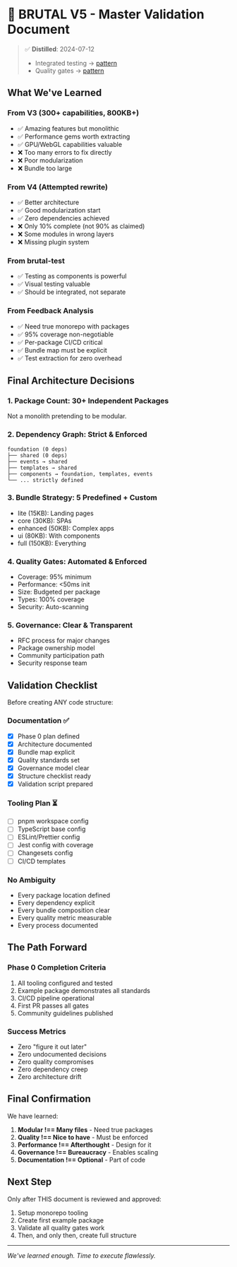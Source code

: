 # 🎯 BRUTAL V5 - Master Validation Document

> ✅ **Distilled**: 2024-07-12
> - Integrated testing → [pattern](../../patterns/testing/integrated-testing.md)
> - Quality gates → [pattern](../../patterns/quality/quality-gates.md)

## What We've Learned

### From V3 (300+ capabilities, 800KB+)
- ✅ Amazing features but monolithic
- ✅ Performance gems worth extracting
- ✅ GPU/WebGL capabilities valuable
- ❌ Too many errors to fix directly
- ❌ Poor modularization
- ❌ Bundle too large

### From V4 (Attempted rewrite)
- ✅ Better architecture
- ✅ Good modularization start
- ✅ Zero dependencies achieved
- ❌ Only 10% complete (not 90% as claimed)
- ❌ Some modules in wrong layers
- ❌ Missing plugin system

### From brutal-test
- ✅ Testing as components is powerful
- ✅ Visual testing valuable
- ✅ Should be integrated, not separate

### From Feedback Analysis
- ✅ Need true monorepo with packages
- ✅ 95% coverage non-negotiable
- ✅ Per-package CI/CD critical
- ✅ Bundle map must be explicit
- ✅ Test extraction for zero overhead

## Final Architecture Decisions

### 1. Package Count: 30+ Independent Packages
Not a monolith pretending to be modular.

### 2. Dependency Graph: Strict & Enforced
```
foundation (0 deps)
├── shared (0 deps)
├── events → shared
├── templates → shared
├── components → foundation, templates, events
└── ... strictly defined
```

### 3. Bundle Strategy: 5 Predefined + Custom
- lite (15KB): Landing pages
- core (30KB): SPAs
- enhanced (50KB): Complex apps
- ui (80KB): With components
- full (150KB): Everything

### 4. Quality Gates: Automated & Enforced
- Coverage: 95% minimum
- Performance: <50ms init
- Size: Budgeted per package
- Types: 100% coverage
- Security: Auto-scanning

### 5. Governance: Clear & Transparent
- RFC process for major changes
- Package ownership model
- Community participation path
- Security response team

## Validation Checklist

Before creating ANY code structure:

### Documentation ✅
- [x] Phase 0 plan defined
- [x] Architecture documented
- [x] Bundle map explicit
- [x] Quality standards set
- [x] Governance model clear
- [x] Structure checklist ready
- [x] Validation script prepared

### Tooling Plan ⏳
- [ ] pnpm workspace config
- [ ] TypeScript base config
- [ ] ESLint/Prettier config
- [ ] Jest config with coverage
- [ ] Changesets config
- [ ] CI/CD templates

### No Ambiguity
- Every package location defined
- Every dependency explicit
- Every bundle composition clear
- Every quality metric measurable
- Every process documented

## The Path Forward

### Phase 0 Completion Criteria
1. All tooling configured and tested
2. Example package demonstrates all standards
3. CI/CD pipeline operational
4. First PR passes all gates
5. Community guidelines published

### Success Metrics
- Zero "figure it out later"
- Zero undocumented decisions
- Zero quality compromises
- Zero dependency creep
- Zero architecture drift

## Final Confirmation

We have learned:
1. **Modular !== Many files** - Need true packages
2. **Quality !== Nice to have** - Must be enforced
3. **Performance !== Afterthought** - Design for it
4. **Governance !== Bureaucracy** - Enables scaling
5. **Documentation !== Optional** - Part of code

## Next Step

Only after THIS document is reviewed and approved:
1. Setup monorepo tooling
2. Create first example package
3. Validate all quality gates work
4. Then, and only then, create full structure

---

*We've learned enough. Time to execute flawlessly.*